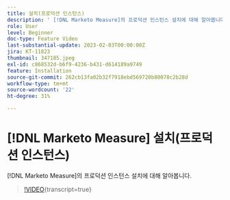 ```yaml
---
title: 설치(프로덕션 인스턴스)
description: ' [!DNL Marketo Measure]의 프로덕션 인스턴스 설치에 대해 알아봅니다.'
role: User
level: Beginner
doc-type: Feature Video
last-substantial-update: 2023-02-03T00:00:00Z
jira: KT-11823
thumbnail: 347185.jpeg
exl-id: c868532d-b6f9-4236-b431-d614189a9749
feature: Installation
source-git-commit: 262cb13fa02b32f7918ebd569720b80078c2b28d
workflow-type: tm+mt
source-wordcount: '22'
ht-degree: 31%

---
```


# [!DNL Marketo Measure] 설치(프로덕션 인스턴스)

[!DNL Marketo Measure]의 프로덕션 인스턴스 설치에 대해 알아봅니다.

>[!VIDEO](https://video.tv.adobe.com/v/3421821/?learn=on&captions=kor){transcript=true}
